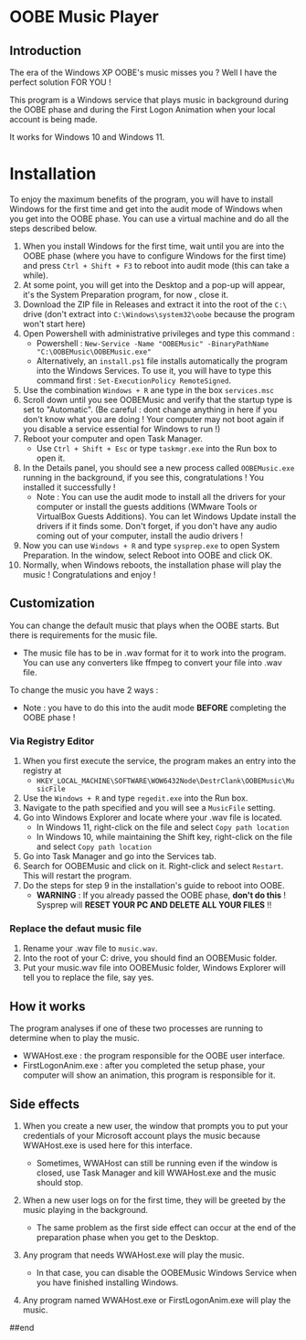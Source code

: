 # OOBE Music Player
## Introduction 
The era of the Windows XP OOBE's music misses you ? Well I have the perfect solution FOR YOU !

This program is a Windows service that plays music in background during the OOBE phase and during the First Logon Animation when your local account is being made.

It works for Windows 10 and Windows 11.

# Installation
To enjoy the maximum benefits of the program, you will have to install Windows for the first time and get into the audit mode of Windows when you get into the OOBE phase. You can use a virtual machine and do all the steps described below.

1. When you install Windows for the first time, wait until you are into the OOBE phase (where you have to configure Windows for the first time) and press `Ctrl + Shift + F3` to reboot into audit mode (this can take a while).
2. At some point, you will get into the Desktop and a pop-up will appear, it's the System Preparation program, for now , close it.
3. Download the ZIP file in Releases and extract it into the root of the `C:\` drive (don't extract into `C:\Windows\system32\oobe` because the program won't start here)
4. Open Powershell with administrative privileges and type this command :
   - Powershell : `New-Service -Name "OOBEMusic" -BinaryPathName "C:\OOBEMusic\OOBEMusic.exe"`
   - Alternatively, an `install.ps1` file installs automatically the program into the Windows Services. To use it, you will have to type this command first : `Set-ExecutionPolicy RemoteSigned`.
5. Use the combination `Windows + R` ane type in the box `services.msc`
6. Scroll down until you see OOBEMusic and verify that the startup type is set to "Automatic". (Be careful : dont change anything in here if you don't know what you are doing ! Your computer may not boot again if you disable a service essential for Windows to run !)
7. Reboot your computer and open Task Manager.
   - Use `Ctrl + Shift + Esc` or type `taskmgr.exe` into the Run box to open it.
8. In the Details panel, you should see a new process called `OOBEMusic.exe` running in the background, if you see this, congratulations ! You installed it successfully !
   - Note : You can use the audit mode to install all the drivers for your computer or install the guests additions (WMware Tools or VirtualBox Guests Additions). You can let Windows Update install the drivers if it finds some. Don't forget, if you don't have any audio coming out of your computer, install the audio drivers !
9. Now you can use `Windows + R` and type `sysprep.exe` to open System Preparation. In the window, select Reboot into OOBE and click OK.
10. Normally, when Windows reboots, the installation phase will play the music ! Congratulations and enjoy !

## Customization
You can change the default music that plays when the OOBE starts. But there is requirements for the music file.
- The music file has to be in .wav format for it to work into the program. You can use any converters like ffmpeg to convert your file into .wav file.

To change the music you have 2 ways :
- Note : you have to do this into the audit mode **BEFORE** completing the OOBE phase !
### Via Registry Editor
1. When you first execute the service, the program makes an entry into the registry at
   - `HKEY_LOCAL_MACHINE\SOFTWARE\WOW6432Node\DestrClank\OOBEMusic\MusicFile`
2. Use the `Windows + R` and type `regedit.exe` into the Run box.
3. Navigate to the path specified and you will see a `MusicFile` setting.
4. Go into Windows Explorer and locate where your .wav file is located.
   - In Windows 11, right-click on the file and select `Copy path location`
   - In Windows 10, while maintaining the Shift key, right-click on the file and select `Copy path location`
5. Go into Task Manager and go into the Services tab.
6. Search for OOBEMusic and click on it. Right-click and select `Restart`. This will restart the program.
7. Do the steps for step 9 in the installation's guide to reboot into OOBE.
   - **WARNING** : If you already passed the OOBE phase, **don't do this** ! Sysprep will **RESET YOUR PC AND DELETE ALL YOUR FILES** !!
### Replace the defaut music file
1. Rename your .wav file to `music.wav`.
2. Into the root of your C: drive, you should find an OOBEMusic folder.
3. Put your music.wav file into OOBEMusic folder, Windows Explorer will tell you to replace the file, say yes.

## How it works
The program analyses if one of these two processes are running to determine when to play the music.
- WWAHost.exe : the program responsible for the OOBE user interface.
- FirstLogonAnim.exe : after you completed the setup phase, your computer will show an animation, this program is responsible for it.

## Side effects
1. When you create a new user, the window that prompts you to put your credentials of your Microsoft account plays the music because WWAHost.exe is used here for this interface.
   - Sometimes, WWAHost can still be running even if the window is closed, use Task Manager and kill WWAHost.exe and the music should stop.

2. When a new user logs on for the first time, they will be greeted by the music playing in the background.
   - The same problem as the first side effect can occur at the end of the preparation phase when you get to the Desktop.
3. Any program that needs WWAHost.exe will play the music.
   - In that case, you can disable the OOBEMusic Windows Service when you have finished installing Windows.
4. Any program named WWAHost.exe or FirstLogonAnim.exe will play the music.


##end
